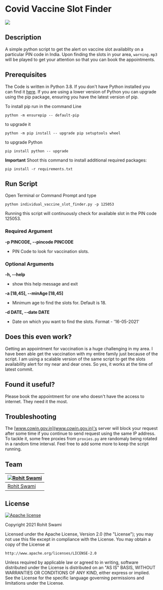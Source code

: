 # Covid Vaccine Slot Finder

![](https://forthebadge.com/images/badges/made-with-python.svg)

## Description
A simple python script to get the alert on vaccine slot availablity on a particular PIN code in India. Upon finding the slots in your area, ```warning.mp3``` will be played to get your attention so that you can book the appointments.

## Prerequisites
The Code is written in Python 3.8. If you don't have Python installed you can find it [here](https://www.python.org/downloads/). If you are using a lower version of Python you can upgrade using the pip package, ensuring you have the latest version of pip. 

To install pip run in the command Line
```
python -m ensurepip -- default-pip 
``` 
to upgrade it
```
python -m pip install -- upgrade pip setuptools wheel
```
to upgrade Python
```
pip install python -- upgrade
```
**Important**
Shoot this command to install additional required packages:
```
pip install -r requirements.txt
```

## Run Script
Open Terminal or Command Prompt and type
```
python individual_vaccine_slot_finder.py -p 125053
```
Running this script will continuously check for available slot in the PIN code 125053.

### Required Argument
  **-p PINCODE, --pincode PINCODE** 
 - PIN Code to look for vaccination slots.

### Optional Arguments
  **-h, --help**
- show this help message and exit
  
 **-a [18,45], --minAge [18,45]**
- Minimum age to find the slots for. Default is 18.

 **-d DATE, --date DATE** 
-  Date on which you want to find the slots. Format - '16-05-2021'

## Does this even work?
Getting an appointment for vaccination is a huge challenging in my area. I have been able get the vaccination with my entire family just because of the script. I am using a scalable version of the same script to get the slots availability alert for my near and dear ones. So yes, it works at the time of latest commit.

## Found it useful?
Please book the appointment for one who doesn't have the access to internet. They need it the most.

## Troubleshooting
The [www.cowin.gov.in](www.cowin.gov.in)'s server will block your request after some time if you continue to send request using the same IP address. To tackle it, some free proxies from ```proxies.py``` are randomaly being rotated in a random time interval. Feel free to add some more to keep the script running.

## Team
[![Rohit Swami](https://avatars1.githubusercontent.com/u/16516296?v=3&s=144)](https://rohitswami.com/) |
-|
[Rohit Swami](https://rohitswami.com/) |)

## License
[![Apache license](https://img.shields.io/badge/license-apache-blue?style=for-the-badge&logo=appveyor)](http://www.apache.org/licenses/LICENSE-2.0e)

Copyright 2021 Rohit Swami

Licensed under the Apache License, Version 2.0 (the "License");
you may not use this file except in compliance with the License.
You may obtain a copy of the License at

    http://www.apache.org/licenses/LICENSE-2.0

Unless required by applicable law or agreed to in writing, software
distributed under the License is distributed on an "AS IS" BASIS,
WITHOUT WARRANTIES OR CONDITIONS OF ANY KIND, either express or implied.
See the License for the specific language governing permissions and
limitations under the License.
